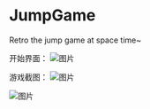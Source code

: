 # JumpGame
Retro the jump game at space time~

开始界面：
![图片](https://user-images.githubusercontent.com/49396177/113801093-bac9cb00-978a-11eb-9f78-23f4cc552f65.png)

游戏截图：
![图片](https://user-images.githubusercontent.com/49396177/113801108-c0bfac00-978a-11eb-9414-8e1f8211042c.png)

![图片](https://user-images.githubusercontent.com/49396177/113801158-da60f380-978a-11eb-84bd-516628673df1.png)
